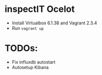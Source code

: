 # inspectIT Ocelot

* Install Virtualbox 6.1.38 and Vagrant 2.3.4
* Run `vagrant up` 

# TODOs:

* Fix influxdb autostart
* Autosetup Kibana
